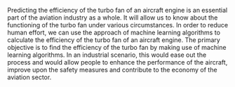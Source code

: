 Predicting the efficiency of the turbo fan of an aircraft engine is an essential part of the aviation industry as a whole. 
It will allow us to know about the functioning of the turbo fan under various circumstances. 
In order to reduce human effort, we can use the approach of machine learning algorithms to calculate the efficiency of the turbo fan of an aircraft engine. 
The primary objective is to find the efficiency of the turbo fan by making use of machine learning algorithms. 
In an industrial scenario, this would ease out the process and would allow people to enhance the performance of the aircraft, improve upon the safety measures and contribute to the economy of the aviation sector.
